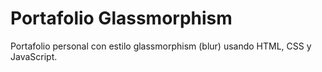 # Portafolio Glassmorphism

Portafolio personal con estilo glassmorphism (blur) usando HTML, CSS y JavaScript. 